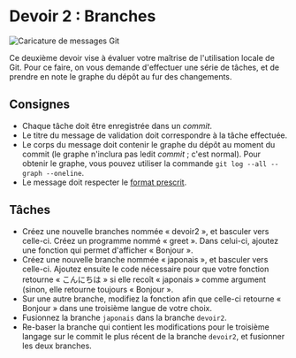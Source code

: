 # Devoir 2 : Branches

![Caricature de messages Git](git_commit.png)

Ce deuxième devoir vise à évaluer votre maîtrise de l'utilisation locale
de Git. Pour ce faire, on vous demande d'effectuer une série de tâches,
et de prendre en note le graphe du dépôt au fur des changements.

## Consignes

-   Chaque tâche doit être enregistrée dans un *commit*.
-   Le titre du message de validation doit correspondre à la tâche
    effectuée.
-   Le corps du message doit contenir le graphe du dépôt au moment du
    commit (le graphe n'inclura pas ledit *commit* ; c'est normal).
    Pour obtenir le graphe, vous pouvez utiliser la commande `git log
    --all --graph --oneline`.
-   Le message doit respecter le [format prescrit][].

[format prescrit]: https://tbaggery.com/2008/04/19/a-note-about-git-commit-messages.html

## Tâches

-   Créez une nouvelle branches nommée « devoir2 », et basculer vers
    celle-ci. Créez un programme nommé « greet ». Dans celui-ci, ajoutez
    une fonction qui permet d'afficher « Bonjour ».
-   Créez une nouvelle branche nommée « japonais », et basculer vers
    celle-ci. Ajoutez ensuite le code nécessaire pour que votre fonction
    retourne « こんにちは » si elle recoît « japonais » comme
    argument (sinon, elle retourne toujours « Bonjour ».
-   Sur une autre branche, modifiez la fonction afin que celle-ci
    retourne « Bonjour » dans une troisième langue de votre choix.
-   Fusionnez la branche `japonais` dans la branche `devoir2`.
-   Re-baser la branche qui contient les modifications pour le
    troisième langage sur le commit le plus récent de la
    branche `devoir2`, et fusionner les deux branches.
